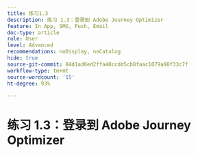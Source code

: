 ```yaml
---
title: 练习1.3
description: 练习 1.3：登录到 Adobe Journey Optimizer
feature: In App, SMS, Push, Email
doc-type: article
role: User
level: Advanced
recommendations: noDisplay, noCatalog
hide: true
source-git-commit: 84d1ad8ed2ffa48ccdd5cb8faac1079a98f33c7f
workflow-type: tm+mt
source-wordcount: '15'
ht-degree: 93%

---
```



# 练习 1.3：登录到 Adobe Journey Optimizer

